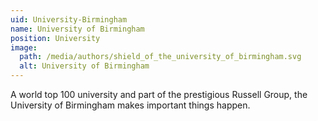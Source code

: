 ```yaml
---
uid: University-Birmingham
name: University of Birmingham
position: University
image:
  path: /media/authors/shield_of_the_university_of_birmingham.svg
  alt: University of Birmingham
---
```

A world top 100 university and part of the prestigious Russell Group, the University of Birmingham makes important things happen.
